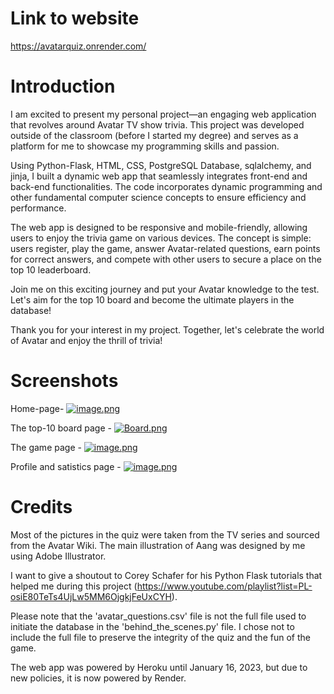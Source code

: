 
# Link to website

https://avatarquiz.onrender.com/

# Introduction

I am excited to present my personal project—an engaging web application that revolves around Avatar TV show trivia. This project was developed outside of the classroom (before I started my degree) and serves as a platform for me to showcase my programming skills and passion.

Using Python-Flask, HTML, CSS, PostgreSQL Database, sqlalchemy, and jinja, I built a dynamic web app that seamlessly integrates front-end and back-end functionalities. The code incorporates dynamic programming and other fundamental computer science concepts to ensure efficiency and performance.

The web app is designed to be responsive and mobile-friendly, allowing users to enjoy the trivia game on various devices. The concept is simple: users register, play the game, answer Avatar-related questions, earn points for correct answers, and compete with other users to secure a place on the top 10 leaderboard.

Join me on this exciting journey and put your Avatar knowledge to the test. Let's aim for the top 10 board and become the ultimate players in the database!

Thank you for your interest in my project. Together, let's celebrate the world of Avatar and enjoy the thrill of trivia!

# Screenshots

Home-page-
[![image.png](https://i.postimg.cc/nzGsWtyN/image.png)](https://postimg.cc/Q9VxBvxq)

The top-10 board page - 
[![Board.png](https://i.postimg.cc/rpWRS4QV/Board.png)](https://postimg.cc/kVJ5CB0z)

The game page -
[![image.png](https://i.postimg.cc/kGMV3p9G/image.png)](https://postimg.cc/1nTRDM81)

Profile and satistics page -
[![image.png](https://i.postimg.cc/Hxgc3LhQ/image.png)](https://postimg.cc/qt1vvp0R)

# Credits
Most of the pictures in the quiz were taken from the TV series and sourced from the Avatar Wiki.
The main illustration of Aang was designed by me using Adobe Illustrator.

I want to give a shoutout to Corey Schafer for his Python Flask tutorials that helped me during this project (https://www.youtube.com/playlist?list=PL-osiE80TeTs4UjLw5MM6OjgkjFeUxCYH).

Please note that the 'avatar_questions.csv' file is not the full file used to initiate the database in the 'behind_the_scenes.py' file. I chose not to include the full file to preserve the integrity of the quiz and the fun of the game.

The web app was powered by Heroku until January 16, 2023, but due to new policies, it is now powered by Render.




